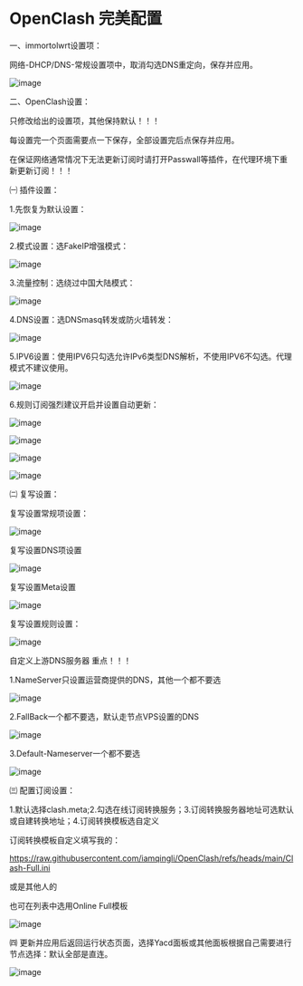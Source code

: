# OpenClash 完美配置

一、immortolwrt设置项：

网络-DHCP/DNS-常规设置项中，取消勾选DNS重定向，保存并应用。

![image](https://github.com/user-attachments/assets/f25cbf31-6112-43f2-a69f-079e3a702344)

二、OpenClash设置：

只修改给出的设置项，其他保持默认！！！

每设置完一个页面需要点一下保存，全部设置完后点保存并应用。

在保证网络通常情况下无法更新订阅时请打开Passwall等插件，在代理环境下重新更新订阅！！！

㈠ 插件设置：

1.先恢复为默认设置：

![image](https://github.com/user-attachments/assets/f369c293-7f3d-4aa2-97b8-592ce75e38af)

2.模式设置：选FakeIP增强模式：

![image](https://github.com/user-attachments/assets/8d97168d-8a05-4945-a0c4-d2b96b5d4ab5)

3.流量控制：选绕过中国大陆模式：

![image](https://github.com/user-attachments/assets/70498b2d-47b7-4af8-beff-d58b6916631f)

4.DNS设置：选DNSmasq转发或防火墙转发：

![image](https://github.com/user-attachments/assets/2db2a626-ef5f-47ac-908c-e189190db6a1)

5.IPV6设置：使用IPV6只勾选允许IPv6类型DNS解析，不使用IPV6不勾选。代理模式不建议使用。

![image](https://github.com/user-attachments/assets/39f920cc-20e2-4a04-a7f0-55e6b4de4a6c)

6.规则订阅强烈建议开启并设置自动更新：

![image](https://github.com/user-attachments/assets/c839ed74-8edd-4699-9ace-ef8fb923c978)

![image](https://github.com/user-attachments/assets/793fa2bc-d820-4999-a31b-7364c1d1b63d)

![image](https://github.com/user-attachments/assets/21ba1b49-7658-4fd8-a839-4a91a8526468)

![image](https://github.com/user-attachments/assets/cbfbb2e3-e502-41de-9b71-a732a0a72a5a)

㈡ 复写设置：

复写设置常规项设置：

![image](https://github.com/user-attachments/assets/3ddb7443-3518-4ccd-8e10-736634f7b7c8)

复写设置DNS项设置

![image](https://github.com/user-attachments/assets/6487073e-25a7-4fd0-afaa-c66513854bbc)

复写设置Meta设置

![image](https://github.com/user-attachments/assets/b4f7729d-415b-4fa3-be51-cd998b9496dd)

复写设置规则设置：

![image](https://github.com/user-attachments/assets/67eeba49-b1b6-4ef0-b219-ca7112da2103)

自定义上游DNS服务器  重点！！！

1.NameServer只设置运营商提供的DNS，其他一个都不要选

![image](https://github.com/user-attachments/assets/1130bad0-42c8-4749-987e-006de2b432a1)

2.FallBack一个都不要选，默认走节点VPS设置的DNS

![image](https://github.com/user-attachments/assets/9f27784d-6218-4eff-b573-ac629c69d392)

3.Default-Nameserver一个都不要选

![image](https://github.com/user-attachments/assets/2ad8aa36-24ba-447a-9c82-6f2f1633b211)

㈢ 配置订阅设置：

1.默认选择clash.meta;2.勾选在线订阅转换服务；3.订阅转换服务器地址可选默认或自建转换地址；4.订阅转换模板选自定义

订阅转换模板自定义填写我的：

https://raw.githubusercontent.com/iamqingli/OpenClash/refs/heads/main/Clash-Full.ini

或是其他人的

也可在列表中选用Online Full模板

![image](https://github.com/user-attachments/assets/75ae2835-5188-44cc-9a5b-788d5223a0e2)

㈣ 更新并应用后返回运行状态页面，选择Yacd面板或其他面板根据自己需要进行节点选择：默认全部是直连。

![image](https://github.com/user-attachments/assets/85d658c4-225d-4f25-90b7-95190ad5f66d)
